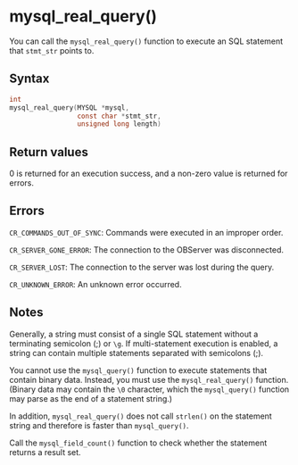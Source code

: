 mysql_real_query() 
=======================================

You can call the `mysql_real_query()` function to execute an SQL statement that `stmt_str` points to. 

Syntax 
---------------------------

```c
int
mysql_real_query(MYSQL *mysql,
                 const char *stmt_str,
                 unsigned long length)
```



Return values 
----------------------------------

0 is returned for an execution success, and a non-zero value is returned for errors.

Errors 
---------------------------

`CR_COMMANDS_OUT_OF_SYNC`: Commands were executed in an improper order. 

`CR_SERVER_GONE_ERROR`: The connection to the OBServer was disconnected. 

`CR_SERVER_LOST`: The connection to the server was lost during the query. 

`CR_UNKNOWN_ERROR`: An unknown error occurred.

Notes 
--------------------------

Generally, a string must consist of a single SQL statement without a terminating semicolon (;) or `\g`. If multi-statement execution is enabled, a string can contain multiple statements separated with semicolons (;). 

You cannot use the `mysql_query()` function to execute statements that contain binary data. Instead, you must use the `mysql_real_query()` function. (Binary data may contain the `\0` character, which the `mysql_query()` function may parse as the end of a statement string.)

In addition, `mysql_real_query()` does not call `strlen()` on the statement string and therefore is faster than `mysql_query()`. 

Call the `mysql_field_count()` function to check whether the statement returns a result set.
